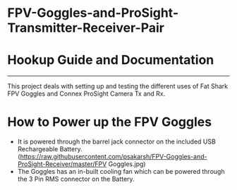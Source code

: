 # FPV-Goggles-and-ProSight-Transmitter-Receiver-Pair
# Hookup Guide and Documentation
----------------------

This project deals with setting up and testing the different uses of Fat Shark FPV Goggles and Connex ProSight Camera Tx and Rx.

# How to Power up the FPV Goggles
* It is powered through the barrel jack connector on the included USB Rechargeable Battery.
  (https://raw.githubusercontent.com/psakarsh/FPV-Goggles-and-ProSight-Receiver/master/FPV Goggles.jpg)
* The Goggles has an in-built cooling fan which can be powered through the 3 Pin RMS connector on the Battery.
